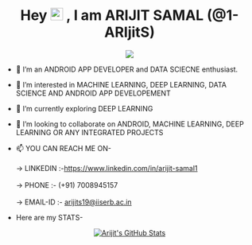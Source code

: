 <div align="center">
  <h1 align="center">Hey <img src="https://media.giphy.com/media/hvRJCLFzcasrR4ia7z/giphy.gif" width="25px"> , I am ARIJIT SAMAL (@1-ARIjitS)</h1>
  <img src="https://user-images.githubusercontent.com/68030078/207158011-0e42b543-e59b-4b8d-90e5-8b638482310d.gif"/>
</div> 

- 👋 I’m an ANDROID APP DEVELOPER and DATA SCIECNE enthusiast.<br> 
- 👀 I’m interested in MACHINE LEARNING, DEEP LEARNING, DATA SCIENCE AND ANDROID APP DEVELOPEMENT
- 🌱 I’m currently exploring DEEP LEARNING
- 💞️ I’m looking to collaborate on ANDROID, MACHINE LEARNING, DEEP LEARNING OR ANY INTEGRATED PROJECTS
- 📫 YOU CAN REACH ME ON- <br><br> 
-> LINKEDIN :-https://www.linkedin.com/in/arijit-samal1 <br><br> 
-> PHONE :- (+91) 7008945157<br><br>
-> EMAIL-ID :- arijits19@iiserb.ac.in <br>


- Here are my STATS-<br>


<!-- ![Arijit's github stats](https://github-readme-stats.vercel.app/api?username=1-ARIjitS&show_icons=true&theme=radical) -->
<div align="center">
<!-- <a href="https://github.com/1-ARIjitS/1-ARIjitS">
  <img align="center" src="https://github-readme-stats.vercel.app/api/top-langs/?username=1-ARIjitS&langs_count=3&theme=radical" alt="Arijit's Top languanges" />
</a> -->

<a href="https://github.com/1-ARIjitS/1-ARIjitS">
  <img align="center" src="https://github-readme-stats.vercel.app/api?username=1-ARIjitS&show_icons=true&line_height=27&count_private=true&theme=radical" alt="Arijit's GitHub Stats" />
</a>
</div>  
<!---
1-ARIjitS/1-ARIjitS is a ✨ special ✨ repository because its `README.md` (this file) appears on your GitHub profile.
You can click the Preview link to take a look at your changes.
--->
